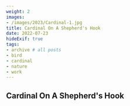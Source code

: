```yaml
---
weight: 2
images:
- /images/2023/Cardinal-1.jpg
title: Cardinal On A Shepherd's Hook
date: 2022-07-23
hideExif: true
tags:
- archive # all posts
- bird
- cardinal
- nature
- work
---
```


## Cardinal On A Shepherd's Hook

